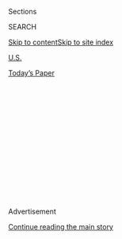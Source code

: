 <div id="app">

<div>

<div>

<div>

<div class="NYTAppHideMasthead css-1q2w90k e1suatyy0">

<div class="section css-ui9rw0 e1suatyy2">

<div class="css-eph4ug er09x8g0">

<div class="css-6n7j50">

</div>

<span class="css-1dv1kvn">Sections</span>

<div class="css-10488qs">

<span class="css-1dv1kvn">SEARCH</span>

</div>

[Skip to content](#site-content)[Skip to site
index](#site-index)

</div>

<div id="masthead-section-label" class="css-1wr3we4 eaxe0e00">

[U.S.](https://www.nytimes3xbfgragh.onion/section/us)

</div>

<div class="css-10698na e1huz5gh0">

</div>

</div>

<div id="masthead-bar-one" class="section hasLinks css-15hmgas e1csuq9d3">

<div class="css-uqyvli e1csuq9d0">

</div>

<div class="css-1uqjmks e1csuq9d1">

</div>

<div class="css-9e9ivx">

[](https://myaccount.nytimes3xbfgragh.onion/auth/login?response_type=cookie&client_id=vi)

</div>

<div class="css-1bvtpon e1csuq9d2">

[Today’s
Paper](https://www.nytimes3xbfgragh.onion/section/todayspaper)

</div>

</div>

</div>

</div>

<div data-aria-hidden="false">

<div id="site-content" data-role="main">

<div>

<div class="css-1aor85t" style="opacity:0.000000001;z-index:-1;visibility:hidden">

<div class="css-1hqnpie">

<div class="css-epjblv">

<span class="css-17xtcya">[U.S.](/section/us)</span><span class="css-x15j1o">|</span><span class="css-fwqvlz">FIRST
MAJOR CUTS IN SOCIAL SECURITY PROPOSED IN DETAILED REAGAN
PLAN</span>

</div>

<div class="css-k008qs">

<div class="css-1iwv8en">

<span class="css-18z7m18"></span>

<div>

</div>

</div>

<span class="css-1n6z4y">https://nyti.ms/2a3kl1T</span>

<div class="css-1705lsu">

<div class="css-4xjgmj">

<div class="css-4skfbu" data-role="toolbar" data-aria-label="Social Media Share buttons, Save button, and Comments Panel with current comment count" data-testid="share-tools">

  - 
  - 
  - 
  - 
    
    <div class="css-6n7j50">
    
    </div>

  - 

</div>

</div>

</div>

</div>

</div>

</div>

<div class="css-13pd83m">

</div>

<div id="top-wrapper" class="css-1sy8kpn">

<div id="top-slug" class="css-l9onyx">

Advertisement

</div>

[Continue reading the main
story](#after-top)

<div class="ad top-wrapper" style="text-align:center;height:100%;display:block;min-height:250px">

<div id="top" class="place-ad" data-position="top" data-size-key="top">

</div>

</div>

<div id="after-top">

</div>

</div>

<div id="sponsor-wrapper" class="css-1hyfx7x">

<div id="sponsor-slug" class="css-19vbshk">

Supported by

</div>

[Continue reading the main
story](#after-sponsor)

<div id="sponsor" class="ad sponsor-wrapper" style="text-align:center;height:100%;display:block">

</div>

<div id="after-sponsor">

</div>

</div>

<div class="css-1vkm6nb ehdk2mb0">

# FIRST MAJOR CUTS IN SOCIAL SECURITY PROPOSED IN DETAILED REAGAN PLAN

</div>

<div class="css-xt80pu e12qa4dv0">

<div class="css-18e8msd">

<div class="css-vp77d3 epjyd6m0">

<div class="css-1baulvz">

By [<span class="css-1baulvz last-byline" itemprop="name">David E.
Rosenbaum, Special To the New York
Times</span>](https://www.nytimes3xbfgragh.onion/by/david-e-rosenbaum)

</div>

</div>

  - May 13,
    1981

  - 
    
    <div class="css-4xjgmj">
    
    <div class="css-d8bdto" data-role="toolbar" data-aria-label="Social Media Share buttons, Save button, and Comments Panel with current comment count" data-testid="share-tools">
    
      - 
      - 
      - 
      - 
        
        <div class="css-6n7j50">
        
        </div>
    
      - 
    
    </div>
    
    </div>

</div>

</div>

<div class="section meteredContent css-1r7ky0e" name="articleBody" itemprop="articleBody">

<div class="css-j3uhc5">

<div class="css-1ve50l5">

<div class="css-1si6tjw">

<div class="css-p5jc4e">

![<span class="css-cnj6d5 e1z0qqy90" itemprop="copyrightHolder"><span class="css-1ly73wi e1tej78p0">Credit...</span><span><span>The
New York Times
Archives</span></span></span>](https://s1.graylady3jvrrxbe.onion/timesmachine/pages/1/1981/05/13/118220_360W.png?quality=75&auto=webp&disable=upscale)

</div>

<div class="css-1s1pakw">

<div class="css-udpjq9">

See the article in its original context from  
May 13, 1981, <span>Section A,</span> Page
1<span class="css-iry6ay"></span>[Buy
Reprints](https://store.nytimes3xbfgragh.onion/collections/new-york-times-page-reprints?utm_source=nytimes&utm_medium=article-page&utm_campaign=reprints)

</div>

<div class="css-1nq039c">

[View on
timesmachine](http://timesmachine.nytimes3xbfgragh.onion/timesmachine/1981/05/13/118220.html)

</div>

<div class="css-1gus26i">

TimesMachine is an exclusive benefit for home delivery and digital
subscribers.

</div>

</div>

</div>

<div class="css-1mweozg">

<div class="css-14uxcda">

About the Archive

</div>

<div class="css-6hi8ev">

This is a digitized version of an article from The Times’s print
archive, before the start of online publication in 1996. To preserve
these articles as they originally appeared, The Times does not alter,
edit or update them.

</div>

<div class="css-6hi8ev">

Occasionally the digitization process introduces transcription errors or
other problems; we are continuing to work to improve these archived
versions.

</div>

</div>

</div>

</div>

<div class="css-1fanzo5 StoryBodyCompanionColumn">

<div class="css-53u6y8">

The Reagan Administration today announced details of a proposal for the
first significant reduction in Social Security benefits since the
retirement system was adopted 46 years ago, and the plan was immediately
assailed by some members of Congress and groups representing the
elderly.

Legislative authorities said that the prospects for the proposals in
Congress depended on whether lobbying by the Text of Schweiker
statement, page A29. Reagan Administration could overcome the intense
pressure that is likely to be placed on senators and representatives by
their elderly constituents.

A New York State conference on aging, convened to prepare for a White
House session later this year, put aside its agenda today to condemn
President Reagan's proposal. (Page B1.)

The most controversial elements of the plan would sharply reduce the
pensions of workers who retire before the age of 65, reduce somewhat the
payments to those who retire at the age of 65 and older and abolish the
limit on how much the elderly can earn without losing retirement
benefits.

</div>

</div>

<div class="css-1fanzo5 StoryBodyCompanionColumn">

<div class="css-53u6y8">

For the most part, the benefit reductions would apply only to workers
who retire after the first of next year. The only proposed change
affecting the more than 36 million Americans who are already retired and
drawing benefits is one that would postpone from July until October,
beginning next year, the annual cost-of-living increase in payments.

An outline of the Reagan plan was divulged yesterday by White House
officials, and Richard S. Schweiker, the Secretary of Health and Human
Services, described it in detail at a news conference this morning.

Mr. Schweiker said that the reductions in benefits were necessary to
prevent the retirement fund from running out of money as early as next
year.

''The crisis is inescapable,'' the Secretary said. ''It is here. It is
now. It is serious. And it must be faced.'' In addition to the
short-term financing problem, the Social Security system faces a deficit
early in the next century when Americans born right after World War II
begin to retire. By the year 2030, according to actuaries, there could
be only three workers for every retired person, compared with five
workers for each retired person now. Mr. Schweiker said that the
Administration's plan would meet that long-term problem, as well as the
short-run difficulties.

Senator Robert J. Dole, Republican of Kansas, and Senator William L.
Armstrong, Republican of Colorado, praised the proposals and promised to
begin hearings on the legislation soon. Mr. Dole is chairman of the
Finance Committee and Mr. Armstrong is chairman of the Social Security
Subcommittee.

</div>

</div>

<div class="css-1fanzo5 StoryBodyCompanionColumn">

<div class="css-53u6y8">

The chairman of the House Social Security subcommittee, Representative
J.J. Pickle, Democrat of Texas, said that his panel would ''consider
these proposals so that we can come to some bipartisan approach.''

Representative Claude Pepper, Democrat of Florida, the chairman of the
Select Committee on Aging, termed the plan ''insidious'' and ''cruel,''
and Senator Howard M. Metzenbaum accused the Administration of a
''breach of its promise'' to the elderly.

Criticism was also voiced by organized labor, but perhaps the most
politically significant statements came from representatives of the
elderly. A Plan to Pressure Congress

Laurie Fiori, legislative representative of the American Association of
Retired Persons, which has 12.5 million members, said, ''We've got a
grass-roots network, and we're going to put them to task on this issue
to put pressure on their members of Congress.''

The House and Senate have both taken preliminary steps on the Social
Security issue this year but have delayed conclusive action while
waiting for the Administration's proposal.

Administration officials calculated that the Reagan proposals would save
about $9 billion in the fiscal year 1982, which begins Oct. 1, and $46.4
billion over the next five fiscal years.

Here is how some of the proposals would work: Early Retirement

Workers can now retire at the age of 62 and receive for the rest of
their lives 80 percent of the benefits they would be entitled to if they
had retired at the age of 65. The Administration would reduce that
proportion to 55 percent, meaning that workers who retire at the age of
62 next year would receive on the average $126 a month less than they
would get under present law. About 70 percent of workers now retire and
begin drawing benefits before the age of 65.

</div>

</div>

<div class="css-1fanzo5 StoryBodyCompanionColumn">

<div class="css-53u6y8">

The proposal would not affect workers who took early retirement before
next Jan. 1, and some career experts in the Social Security
Administration said they expected a rush to retirement late this year if
the plan is enacted.

In addition, benefits would be abolished to children of workers who take
early retirement. Now, children under 18, or if they are in school under
the age of 22, are eligible for benefits on the basis of their retired
parents' wage record. Initial Benefits

The Administration would alter the formula under which initial benefits
are calculated for those who retire at the age of 65 and afterward. John
A. Svahn, the Social Security Commissioner, said that the current
formula overcompensated for the rate of inflation. The change would mean
that the average worker retiring at the age of 65 in 1987 would receive
about 4 percent less each month than he would get if the law was not
changed and that some workers would get nearly 9 percent less per month.
Cost of Living

Payment of the annual cost-of-living increase in Social Security
benefits, which is based on the increase in the Consumer Price Index,
would be delayed from July until October. The saving in the next fiscal
year would be $3.3 billion, based on a projected inflation rate of
somewhat more than 8 percent.

The change would take effect next year and would reduce the annual
benefits to all Social Security recipients every year thereafter.
Beneficiaries will continue to get an increase of more than 11 percent
this July. Federal and State Employees

Federal and some state government employees are not covered under Social
Security but have their own retirement systems. Under the current law,
such a person can retire from his government job, begin drawing a
pension, work for a few years in a job covered by Social Security and
then draw disproportionately high Social Security benefits in addition
to his other pension. The Administration would take the other pension
into account when calculating Social Security benefits, thus lowering
those benefits. Retirement Earnings

Currently, those who continue to work after the age of 65 have their
benefits reduced by $1 for each $2 they earn in excess of $5,500 a year
until they are 72 years old. The Administration would raise the earnings
ceiling to $10,000 in 1983 and $15,000 in 1983 and lift it entirely
after that. The proposal would cost an estimated $6.5 billion over the
next five fiscal years. Disability

</div>

</div>

<div class="css-1fanzo5 StoryBodyCompanionColumn">

<div class="css-53u6y8">

Several changes would be made in the Social Security disability system.
Workers would be declared disabled only on the basis of medical factors
and not age, education and work experience as is now the case. The
workers claiming disability would also have to show that the prognosis
was that they could not work for 24 months, instead of 12 months, which
is now the test. Such workers would also have to have worked for 30 of
the last 40 calendar quarters, instead of 20 of 40, and would have to
wait six months, intead of five months, before being eligible for
benefits. Sick Pay

Sick pay, which is not now subject to Social Security taxes, would be
taxed for the first six months a worker was ill and off the job. Tax
Rates

Social Security taxes are now 6.65 percent of the first $29,700 of
earned income and the rate is scheduled to increase gradually until it
reaches 7.65 percent in 1990. Under today's proposal, the rate would be
lowered when the money in the Social Security trust funds reached 50
percent of the amount that would have to be paid out in the following
year. Administration officials said that, under current economic
projections, the tax rate might be lowered slightly in the next few
years until it was 6.45 percent in 1990.

</div>

</div>

</div>

<div>

</div>

<div>

</div>

<div>

</div>

<div>

<div id="bottom-wrapper" class="css-1ede5it">

<div id="bottom-slug" class="css-l9onyx">

Advertisement

</div>

[Continue reading the main
story](#after-bottom)

<div id="bottom" class="ad bottom-wrapper" style="text-align:center;height:100%;display:block;min-height:90px">

</div>

<div id="after-bottom">

</div>

</div>

</div>

</div>

</div>

## Site Index

<div>

</div>

## Site Information Navigation

  - [© <span>2020</span> <span>The New York Times
    Company</span>](https://help.nytimes3xbfgragh.onion/hc/en-us/articles/115014792127-Copyright-notice)

<!-- end list -->

  - [NYTCo](https://www.nytco.com/)
  - [Contact
    Us](https://help.nytimes3xbfgragh.onion/hc/en-us/articles/115015385887-Contact-Us)
  - [Work with us](https://www.nytco.com/careers/)
  - [Advertise](https://nytmediakit.com/)
  - [T Brand Studio](http://www.tbrandstudio.com/)
  - [Your Ad
    Choices](https://www.nytimes3xbfgragh.onion/privacy/cookie-policy#how-do-i-manage-trackers)
  - [Privacy](https://www.nytimes3xbfgragh.onion/privacy)
  - [Terms of
    Service](https://help.nytimes3xbfgragh.onion/hc/en-us/articles/115014893428-Terms-of-service)
  - [Terms of
    Sale](https://help.nytimes3xbfgragh.onion/hc/en-us/articles/115014893968-Terms-of-sale)
  - [Site
    Map](https://spiderbites.nytimes3xbfgragh.onion)
  - [Help](https://help.nytimes3xbfgragh.onion/hc/en-us)
  - [Subscriptions](https://www.nytimes3xbfgragh.onion/subscription?campaignId=37WXW)

</div>

</div>

</div>

</div>
